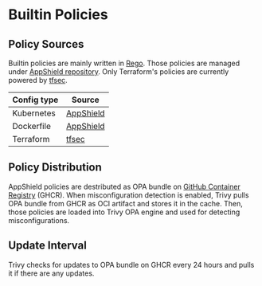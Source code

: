 # Builtin Policies

## Policy Sources

Builtin policies are mainly written in [Rego](https://www.openpolicyagent.org/docs/latest/policy-language/).
Those policies are managed under [AppShield repository](https://github.com/aquasecurity/appshield).
Only Terraform's policies are currently powered by [tfsec](https://github.com/tfsec/tfsec).

| Config type    | Source                                                                              |
| ---------------| ------------------------------------------------------------------------------------|
| Kubernetes     | [AppShield](https://github.com/aquasecurity/appshield/tree/master/kubernetes)       |
| Dockerfile     | [AppShield](https://github.com/aquasecurity/appshield/tree/master/docker)           |
| Terraform      | [tfsec](https://tfsec.dev/docs/aws/home/)                                           |

## Policy Distribution
AppShield policies are destributed as OPA bundle on [GitHub Container Registry](https://github.com/aquasecurity/appshield/pkgs/container/appshield) (GHCR).
When misconfiguration detection is enabled, Trivy pulls OPA bundle from GHCR as OCI artifact and stores it in the cache.
Then, those policies are loaded into Trivy OPA engine and used for detecting misconfigurations.

## Update Interval
Trivy checks for updates to OPA bundle on GHCR every 24 hours and pulls it if there are any updates.